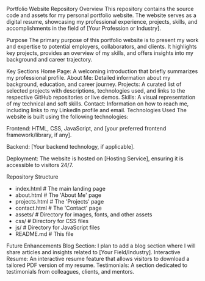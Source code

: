 Portfolio Website Repository
Overview
This repository contains the source code and assets for my personal portfolio website. The website serves as a digital resume, showcasing my professional experience, projects, skills, and accomplishments in the field of [Your Profession or Industry].

Purpose
The primary purpose of this portfolio website is to present my work and expertise to potential employers, collaborators, and clients. It highlights key projects, provides an overview of my skills, and offers insights into my background and career trajectory.

Key Sections
Home Page: A welcoming introduction that briefly summarizes my professional profile.
About Me: Detailed information about my background, education, and career journey.
Projects: A curated list of selected projects with descriptions, technologies used, and links to the respective GitHub repositories or live demos.
Skills: A visual representation of my technical and soft skills.
Contact: Information on how to reach me, including links to my LinkedIn profile and email.
Technologies Used
The website is built using the following technologies:

Frontend: HTML, CSS, JavaScript, and [your preferred frontend framework/library, if any].

Backend: [Your backend technology, if applicable].

Deployment: The website is hosted on [Hosting Service], ensuring it is accessible to visitors 24/7.

Repository Structure
- index.html            # The main landing page
- about.html            # The 'About Me' page
- projects.html         # The 'Projects' page
- contact.html          # The 'Contact' page
- assets/               # Directory for images, fonts, and other assets
- css/                  # Directory for CSS files
- js/                   # Directory for JavaScript files
- README.md             # This file

Future Enhancements
Blog Section: I plan to add a blog section where I will share articles and insights related to [Your Field/Industry].
Interactive Resume: An interactive resume feature that allows visitors to download a tailored PDF version of my resume.
Testimonials: A section dedicated to testimonials from colleagues, clients, and mentors.